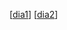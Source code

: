 
[[dia1]]
[[dia2]]

[//begin]: # "Autogenerated link references for markdown compatibility"
[dia1]: rol/dies/dia1 "dia1"
[dia2]: rol/dies/dia2 "dia2"
[//end]: # "Autogenerated link references"